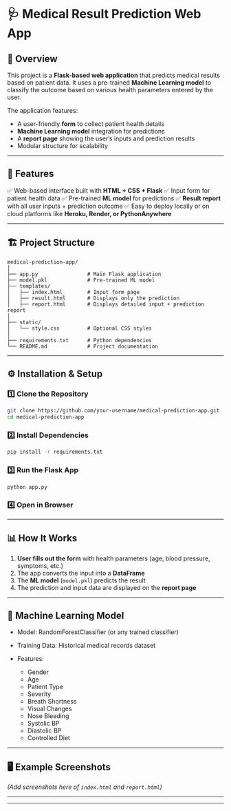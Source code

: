 
# 🩺 Medical Result Prediction Web App

## 📌 Overview

This project is a **Flask-based web application** that predicts medical results based on patient data.
It uses a pre-trained **Machine Learning model** to classify the outcome based on various health parameters entered by the user.

The application features:

* A user-friendly **form** to collect patient health details
* **Machine Learning model** integration for predictions
* A **report page** showing the user’s inputs and prediction results
* Modular structure for scalability

---

## 🚀 Features

✅ Web-based interface built with **HTML + CSS + Flask**
✅ Input form for patient health data
✅ Pre-trained **ML model** for predictions
✅ **Result report** with all user inputs + prediction outcome
✅ Easy to deploy locally or on cloud platforms like **Heroku, Render, or PythonAnywhere**

---

## 🏗 Project Structure

```
medical-prediction-app/
│
├── app.py                # Main Flask application
├── model.pkl             # Pre-trained ML model
├── templates/
│   ├── index.html        # Input form page
│   ├── result.html       # Displays only the prediction
│   ├── report.html       # Displays detailed input + prediction report
│
├── static/
│   └── style.css         # Optional CSS styles
│
├── requirements.txt      # Python dependencies
└── README.md             # Project documentation
```

---

## ⚙️ Installation & Setup

### 1️⃣ Clone the Repository

```bash
git clone https://github.com/your-username/medical-prediction-app.git
cd medical-prediction-app
```

### 2️⃣ Install Dependencies

```bash
pip install -r requirements.txt
```

### 3️⃣ Run the Flask App

```bash
python app.py
```

### 4️⃣ Open in Browser



---

## 📊 How It Works

1. **User fills out the form** with health parameters (age, blood pressure, symptoms, etc.)
2. The app converts the input into a **DataFrame**
3. The **ML model** (`model.pkl`) predicts the result
4. The prediction and input data are displayed on the **report page**

---

## 🧠 Machine Learning Model

* Model: RandomForestClassifier (or any trained classifier)
* Training Data: Historical medical records dataset
* Features:

  * Gender
  * Age
  * Patient Type
  * Severity
  * Breath Shortness
  * Visual Changes
  * Nose Bleeding
  * Systolic BP
  * Diastolic BP
  * Controlled Diet

---

## 🖥 Example Screenshots

*(Add screenshots here of `index.html` and `report.html`)*

---



---

